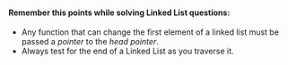 #### Remember this points while solving Linked List questions:
- Any function that can change the first element of a linked list must be passed a *pointer* to the *head pointer*.
- Always test for the end of a Linked List as you traverse it.
